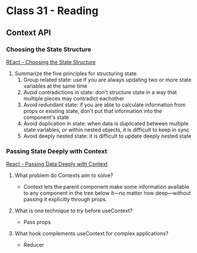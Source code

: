 # Class 31 - Reading

## Context API

### Choosing the State Structure

[REact - Choosing the State Structure](https://react.dev/learn/choosing-the-state-structure)
1. Summarize the five principles for structuring state.
    1.  Group related state: use if you are always updating two or more state variables at the same time
    2.  Avoid contradictions in state: don't structure state in a way that multiple pieces may contradict eachother
    3.  Avoid redundant state: if you are able to calculate information from props or existing state, don't put that information into the component's state
    4.  Avoid duplication in state: when data is duplicated between multiple state variables, or within nested objects, it is difficult to keep in sync
    5.  Avoid deeply nested state: it is difficult to update deeply nested state

### Passing State Deeply with Context

[React - Passing Data Deeply with Context](https://react.dev/learn/passing-data-deeply-with-context)
1. What problem do Contexts aim to solve?
    - Context lets the parent component make some information available to any component in the tree below it—no matter how deep—without passing it explicitly through props.

2. What is one technique to try before useContext?
    - Pass props

3. What hook complements useContext for complex applications?
    - Reducer